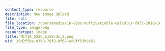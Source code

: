 ```yaml
---
content_type: resource
description: New image Upload
file: null
file_location: /coursemedia/18-02sc-multivariable-calculus-fall-2010/16d2f5be03b876f9bf68ec8ff53b8661_MIT18_02SC_L15Brds_2.png
file_type: image/png
resourcetype: Image
title: MIT18_02SC_L15Brds_2.png
uid: 16d2f5be-03b8-76f9-bf68-ec8ff53b8661
---
```

